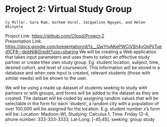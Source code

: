 # Project 2: Virtual Study Group
    Cy Miller, Sara Ram, Gorkem Varol, Jacqueline Nguyen, and Helen Akinyele
  Project Link: https://github.com/Cfood/Project-2                                                                        
  Presentation Link: https://docs.google.com/presentation/d/1z__QwYtyAKePWCiVSh4yOpPjiTued1CF8--dpbNj8i0/edit?usp=sharing
We will be creating a Web application that takes input parameters and uses them to select an effective study partner or create their own study group. Eg. student location, subject, time, desired cohort, and level of coursework. This information will be stored in a database and when new input is created, relevant students (those with similar needs) will be shown to the user. 

We will be using a made up dataset of students seeking to study with partners or with groups, and forms will be added to the dataset as they are created. The dataset will be coded by assigning random values that will be selectable in the form for each ‘student’, a random city with a population of over 100,000 will be assigned for the location. E.g. student number x’s form will be:
Location: Madison-WI, Studying: Calculus 1, Time: Friday 12-4, phone number: 333-333-3333, Lat-Long: [-45,45], seeking: group study
